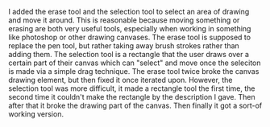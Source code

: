 I added the erase tool and the selection tool to select an area of drawing and move it around. This is reasonable because moving something or erasing are both very useful tools, especially when working in something like photoshop or other drawing canvases. The erase tool is supposed to replace the pen tool, but rather taking away brush strokes rather than adding them. The selection tool is a rectangle that the user draws over a certain part of their canvas which can "select" and move once the seleciton is made via a simple drag technique. The erase tool twice broke the canvas drawing element, but then fixed it once iterated upon. However, the selection tool was more difficult, it made a rectangle tool the first time, the second time it couldn't make the rectangle by the description I gave. Then after that it broke the drawing part of the canvas. Then finally it got a sort-of working version.